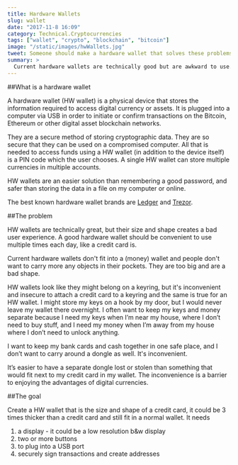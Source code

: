```yaml
---
title: Hardware Wallets
slug: wallet
date: "2017-11-8 16:09"
category: Technical.Cryptocurrencies
tags: ["wallet", "crypto", "blockchain", "bitcoin"]
image: "/static/images/hwWallets.jpg"
tweet: Someone should make a hardware wallet that solves these problems #crypto #trezor #ledger
summary: >
  Current hardware wallets are technically good but are awkward to use. A good solution would solve the following problems:
---
```


##What is a hardware wallet

A hardware wallet (HW wallet) is a physical device that stores the information
required to access digital currency or assets. It is plugged into a computer via
USB in order to initiate or confirm transactions on the Bitcoin, Ethereum or
other digital asset blockchain networks.

They are a secure method of storing cryptographic data. They are so secure that
they can be used on a compromised computer. All that is needed to access funds
using a HW wallet (in addition to the device itself) is a PIN code which the
user chooses. A single HW wallet can store multiple currencies in multiple
accounts.

HW wallets are an easier solution than remembering a good password, and safer
than storing the data in a file on my computer or online.

The best known hardware wallet brands are
[Ledger](https://www.ledgerwallet.com/) and [Trezor](https://trezor.io/).

##The problem

HW wallets are technically great, but their size and shape creates a bad user
experience. A good hardware wallet should be convenient to use multiple times
each day, like a credit card is.

Current hardware wallets don't fit into a (money) wallet and people don't want
to carry more any objects in their pockets. They are too big and are a bad
shape.

HW wallets look like they might belong on a keyring, but it's inconvenient and
insecure to attach a credit card to a keyring and the same is true for an HW
wallet. I might store my keys on a hook by my door, but I would never leave my
wallet there overnight. I often want to keep my keys and money separate because
I need my keys when I’m near my house, where I don’t need to buy stuff, and I
need my money when I’m away from my house where I don’t need to unlock anything.

I want to keep my bank cards and cash together in one safe place, and I don’t
want to carry around a dongle as well. It's inconvenient.

It’s easier to have a separate dongle lost or stolen than something that would
fit next to my credit card in my wallet. The inconvenience is a barrier to
enjoying the advantages of digital currencies.

##The goal

Create a HW wallet that is the size and shape of a credit card, it could be 3
times thicker than a credit card and still fit in a normal wallet. It needs

1. a display - it could be a low resolution b&w display
2. two or more buttons
3. to plug into a USB port
4. securely sign transactions and create addresses

